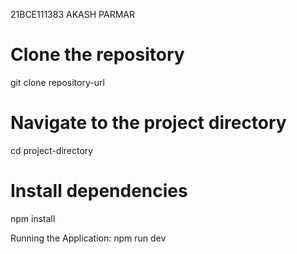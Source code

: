 21BCE111383
AKASH PARMAR
# Clone the repository

git clone repository-url

# Navigate to the project directory

cd project-directory

# Install dependencies

npm install

Running the Application:
npm run dev
